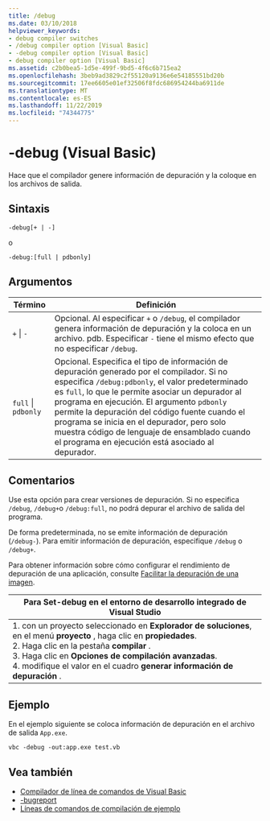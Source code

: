 ```yaml
---
title: /debug
ms.date: 03/10/2018
helpviewer_keywords:
- debug compiler switches
- /debug compiler option [Visual Basic]
- -debug compiler option [Visual Basic]
- debug compiler option [Visual Basic]
ms.assetid: c2b0bea5-1d5e-499f-9bd5-4f6c6b715ea2
ms.openlocfilehash: 3beb9ad3829c2f55120a9136e6e54185551bd20b
ms.sourcegitcommit: 17ee6605e01ef32506f8fdc686954244ba6911de
ms.translationtype: MT
ms.contentlocale: es-ES
ms.lasthandoff: 11/22/2019
ms.locfileid: "74344775"
---
```

# <a name="-debug-visual-basic"></a>-debug (Visual Basic)

Hace que el compilador genere información de depuración y la coloque en los archivos de salida.

## <a name="syntax"></a>Sintaxis

```console
-debug[+ | -]
```

o

```console
-debug:[full | pdbonly]
```

## <a name="arguments"></a>Argumentos

|Término|Definición|
|---|---|
|`+` &#124; `-`|Opcional. Al especificar `+` o `/debug`, el compilador genera información de depuración y la coloca en un archivo. pdb. Especificar `-` tiene el mismo efecto que no especificar `/debug`.|
|`full` &#124; `pdbonly`|Opcional. Especifica el tipo de información de depuración generado por el compilador. Si no especifica `/debug:pdbonly`, el valor predeterminado es `full`, lo que le permite asociar un depurador al programa en ejecución. El argumento `pdbonly` permite la depuración del código fuente cuando el programa se inicia en el depurador, pero solo muestra código de lenguaje de ensamblado cuando el programa en ejecución está asociado al depurador.|

## <a name="remarks"></a>Comentarios

Use esta opción para crear versiones de depuración. Si no especifica `/debug`, `/debug+`o `/debug:full`, no podrá depurar el archivo de salida del programa.

De forma predeterminada, no se emite información de depuración (`/debug-`). Para emitir información de depuración, especifique `/debug` o `/debug+`.

Para obtener información sobre cómo configurar el rendimiento de depuración de una aplicación, consulte [Facilitar la depuración de una imagen](../../../framework/debug-trace-profile/making-an-image-easier-to-debug.md).

|Para Set-debug en el entorno de desarrollo integrado de Visual Studio|
|---|
|1. con un proyecto seleccionado en **Explorador de soluciones**, en el menú **proyecto** , haga clic en **propiedades**. <br />2. Haga clic en la pestaña **compilar** .<br />3. Haga clic en **Opciones de compilación avanzadas**.<br />4. modifique el valor en el cuadro **generar información de depuración** .|

## <a name="example"></a>Ejemplo

En el ejemplo siguiente se coloca información de depuración en el archivo de salida `App.exe`.

```console
vbc -debug -out:app.exe test.vb
```

## <a name="see-also"></a>Vea también

- [Compilador de línea de comandos de Visual Basic](../../../visual-basic/reference/command-line-compiler/index.md)
- [-bugreport](../../../visual-basic/reference/command-line-compiler/bugreport.md)
- [Líneas de comandos de compilación de ejemplo](../../../visual-basic/reference/command-line-compiler/sample-compilation-command-lines.md)
